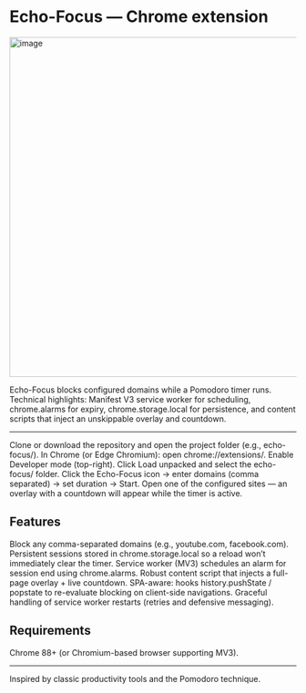 # Echo-Focus — Chrome extension

<img width="566" height="597" alt="image" src="https://github.com/user-attachments/assets/b7030171-f223-4174-b6d2-03e5019c691f" />

Echo-Focus blocks configured domains while a Pomodoro timer runs.
Technical highlights: Manifest V3 service worker for scheduling, chrome.alarms for expiry, chrome.storage.local for persistence, and content scripts that inject an unskippable overlay and countdown.

---
Clone or download the repository and open the project folder (e.g., echo-focus/).
In Chrome (or Edge Chromium): open chrome://extensions/.
Enable Developer mode (top-right).
Click Load unpacked and select the echo-focus/ folder.
Click the Echo-Focus icon → enter domains (comma separated) → set duration → Start.
Open one of the configured sites — an overlay with a countdown will appear while the timer is active.

## Features
Block any comma-separated domains (e.g., youtube.com, facebook.com).
Persistent sessions stored in chrome.storage.local so a reload won’t immediately clear the timer.
Service worker (MV3) schedules an alarm for session end using chrome.alarms.
Robust content script that injects a full-page overlay + live countdown.
SPA-aware: hooks history.pushState / popstate to re-evaluate blocking on client-side navigations.
Graceful handling of service worker restarts (retries and defensive messaging).

## Requirements
Chrome 88+ (or Chromium-based browser supporting MV3).

---

Inspired by classic productivity tools and the Pomodoro technique.
